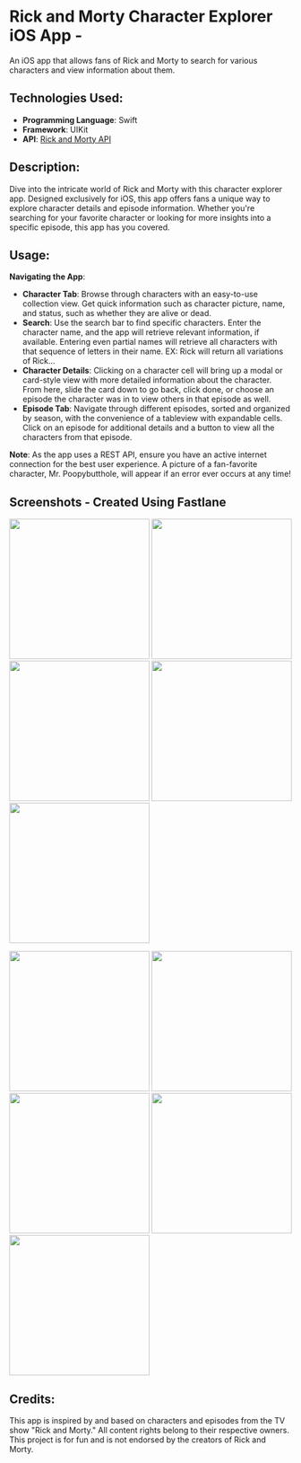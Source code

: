 # Rick and Morty Character Explorer iOS App -
An iOS app that allows fans of Rick and Morty to search for various characters and view information about them. 

## Technologies Used:
- **Programming Language**: Swift
- **Framework**: UIKit
- **API**: [Rick and Morty API](https://rickandmortyapi.com/)

## Description:
Dive into the intricate world of Rick and Morty with this character explorer app. Designed exclusively for iOS, this app offers fans a unique way to explore character details and episode information. Whether you're searching for your favorite character or looking for more insights into a specific episode, this app has you covered.

## Usage:

**Navigating the App**:
- **Character Tab**: Browse through characters with an easy-to-use collection view. Get quick information such as character picture, name, and status, such as whether they are alive or dead.
- **Search**: Use the search bar to find specific characters. Enter the character name, and the app will retrieve relevant information, if available. Entering even partial names will retrieve all characters with that sequence of letters in their name. EX: Rick will return all variations of Rick...
- **Character Details**: Clicking on a character cell will bring up a modal or card-style view with more detailed information about the character. From here, slide the card down to go back, click done, or choose an episode the character was in to view others in that episode as well.
- **Episode Tab**: Navigate through different episodes, sorted and organized by season, with the convenience of a tableview with expandable cells. Click on an episode for additional details and a button to view all the characters from that episode.

**Note**: As the app uses a REST API, ensure you have an active internet connection for the best user experience. A picture of a fan-favorite character, Mr. Poopybutthole, will appear if an error ever occurs at any time!

## Screenshots - Created Using Fastlane
<p float="left">
  <img src="rmScreenshots/iPhone%2014-Character%20CollectionView%20Screen_framed.png" width="250" />
  <img src="rmScreenshots/iPhone%2014-Character%20Detail%20Screen_framed.png" width="250" />
  <img src="rmScreenshots/iPhone%2014-Episode%20TableView%20Screen_framed.png" width="250" />
  <img src="rmScreenshots/iPhone%2014-Expanded%20TableView%20Cell_framed.png" width="250" />
  <img src="rmScreenshots/iPhone%2014-After%20Tapping%20View%20Characters_framed.png" width="250" />
</p>

<p float="left">
  <img src="rmScreenshots/iPhone%2014-Character%20CollectionView%20Screen_framedDark.png" width="250" />
  <img src="rmScreenshots/iPhone%2014-Character%20Detail%20Screen_framedDark.png" width="250" />
  <img src="rmScreenshots/iPhone%2014-Episode%20TableView%20Screen_framedDark.png" width="250" />
  <img src="rmScreenshots/iPhone%2014-Expanded%20TableView%20Cell_framedDark.png" width="250" />
  <img src="rmScreenshots/iPhone%2014-After%20Tapping%20View%20Characters_framedDark.png" width="250" />
</p>


## Credits:
This app is inspired by and based on characters and episodes from the TV show "Rick and Morty." All content rights belong to their respective owners. This project is for fun and is not endorsed by the creators of Rick and Morty.
